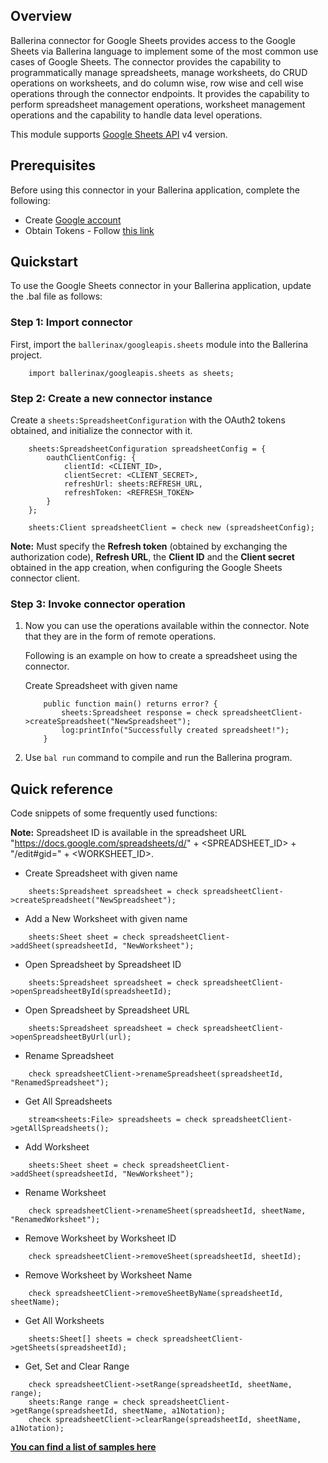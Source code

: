 ## Overview

Ballerina connector for Google Sheets provides access to the Google Sheets via Ballerina language to implement some of the most common use cases of Google Sheets. The connector provides the capability to programmatically manage spreadsheets, manage worksheets, do CRUD operations on worksheets, and do column wise, row wise and cell wise operations through the connector endpoints. It provides the capability to perform spreadsheet management operations, worksheet management operations and the capability to handle data level operations.

This module supports [Google Sheets API](https://developers.google.com/sheets/api) v4 version.

## Prerequisites

Before using this connector in your Ballerina application, complete the following:

- Create [Google account](https://accounts.google.com/signup/v2/webcreateaccount?utm_source=ga-ob-search&utm_medium=google-account&flowName=GlifWebSignIn&flowEntry=SignUp)
- Obtain Tokens - Follow [this link](https://developers.google.com/identity/protocols/oauth2)

## Quickstart

To use the Google Sheets connector in your Ballerina application, update the .bal file as follows:

### Step 1: Import connector
First, import the `ballerinax/googleapis.sheets` module into the Ballerina project.
```ballerina
    import ballerinax/googleapis.sheets as sheets;
```

### Step 2: Create a new connector instance
Create a `sheets:SpreadsheetConfiguration` with the OAuth2 tokens obtained, and initialize the connector with it. 
```ballerina
    sheets:SpreadsheetConfiguration spreadsheetConfig = {
        oauthClientConfig: {
            clientId: <CLIENT_ID>,
            clientSecret: <CLIENT_SECRET>,
            refreshUrl: sheets:REFRESH_URL,
            refreshToken: <REFRESH_TOKEN>
        }
    };

    sheets:Client spreadsheetClient = check new (spreadsheetConfig);
```
**Note:** Must specify the **Refresh token** (obtained by exchanging the authorization code), **Refresh URL**, the **Client ID** and the **Client secret** obtained in the app creation, when configuring the Google Sheets connector client.

### Step 3: Invoke connector operation
1. Now you can use the operations available within the connector. Note that they are in the form of remote operations.

    Following is an example on how to create a spreadsheet using the connector.

    Create Spreadsheet with given name

    ```ballerina
        public function main() returns error? {
            sheets:Spreadsheet response = check spreadsheetClient->createSpreadsheet("NewSpreadsheet");
            log:printInfo("Successfully created spreadsheet!");
        }
    ```

2. Use `bal run` command to compile and run the Ballerina program. 

## Quick reference
Code snippets of some frequently used functions: 

**Note:** Spreadsheet ID is available in the spreadsheet URL "https://docs.google.com/spreadsheets/d/" + <SPREADSHEET_ID> + "/edit#gid=" + <WORKSHEET_ID>.

* Create Spreadsheet with given name
```ballerina
    sheets:Spreadsheet spreadsheet = check spreadsheetClient->createSpreadsheet("NewSpreadsheet");
```

* Add a New Worksheet with given name
```ballerina
    sheets:Sheet sheet = check spreadsheetClient->addSheet(spreadsheetId, "NewWorksheet");
```

* Open Spreadsheet by Spreadsheet ID
```ballerina
    sheets:Spreadsheet spreadsheet = check spreadsheetClient->openSpreadsheetById(spreadsheetId);
```

* Open Spreadsheet by Spreadsheet URL
```ballerina
    sheets:Spreadsheet spreadsheet = check spreadsheetClient->openSpreadsheetByUrl(url);
```

* Rename Spreadsheet
```ballerina
    check spreadsheetClient->renameSpreadsheet(spreadsheetId, "RenamedSpreadsheet");
```

* Get All Spreadsheets
```ballerina
    stream<sheets:File> spreadsheets = check spreadsheetClient->getAllSpreadsheets();
```

* Add Worksheet
```ballerina
    sheets:Sheet sheet = check spreadsheetClient->addSheet(spreadsheetId, "NewWorksheet");
```

* Rename Worksheet 
```ballerina
    check spreadsheetClient->renameSheet(spreadsheetId, sheetName, "RenamedWorksheet");
```

* Remove Worksheet by Worksheet ID
```ballerina
    check spreadsheetClient->removeSheet(spreadsheetId, sheetId);
```

* Remove Worksheet by Worksheet Name
```ballerina
    check spreadsheetClient->removeSheetByName(spreadsheetId, sheetName);
```

* Get All Worksheets
```ballerina
    sheets:Sheet[] sheets = check spreadsheetClient->getSheets(spreadsheetId);
```

* Get, Set and Clear Range
```ballerina
    check spreadsheetClient->setRange(spreadsheetId, sheetName, range);
    sheets:Range range = check spreadsheetClient->getRange(spreadsheetId, sheetName, a1Notation);
    check spreadsheetClient->clearRange(spreadsheetId, sheetName, a1Notation);
```

**[You can find a list of samples here](https://github.com/ballerina-platform/module-ballerinax-googleapis.sheets/tree/master/gsheet/samples)**
